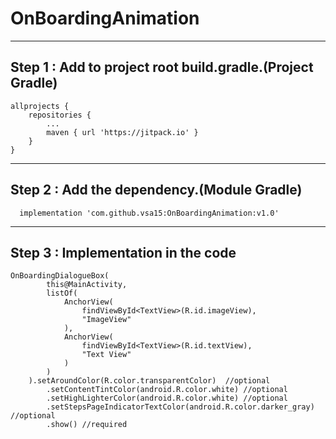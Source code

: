 # OnBoardingAnimation 

----------
Step 1 : Add to project root build.gradle.(Project Gradle)
----------
	allprojects {
		repositories {
			...
			maven { url 'https://jitpack.io' }
		}
	}
----------
Step 2 : Add the dependency.(Module Gradle)
----------
	  implementation 'com.github.vsa15:OnBoardingAnimation:v1.0'

----------
Step 3 : Implementation in the code
----------
	OnBoardingDialogueBox(
            this@MainActivity,
            listOf(
                AnchorView(
                    findViewById<TextView>(R.id.imageView),
                    "ImageView"
                ),
                AnchorView(
                    findViewById<TextView>(R.id.textView),
                    "Text View"
                )
            )
        ).setAroundColor(R.color.transparentColor)  //optional
            .setContentTintColor(android.R.color.white) //optional
            .setHighLighterColor(android.R.color.white) //optional
            .setStepsPageIndicatorTextColor(android.R.color.darker_gray) //optional
            .show() //required
